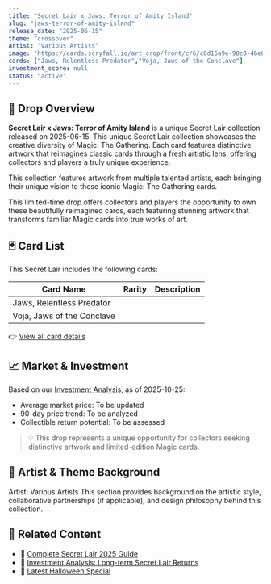 ```yaml
---
title: "Secret Lair x Jaws: Terror of Amity Island"
slug: "jaws-terror-of-amity-island"
release_date: "2025-06-15"
theme: "crossover"
artist: "Various Artists"
image: "https://cards.scryfall.io/art_crop/front/c/6/c6d16a9e-98c0-46e0-987c-f0de0915a204.jpg?1759077740"
cards: ["Jaws, Relentless Predator","Voja, Jaws of the Conclave"]
investment_score: null
status: "active"
---
```


## 💠 Drop Overview
**Secret Lair x Jaws: Terror of Amity Island** is a unique Secret Lair collection released on 2025-06-15. This unique Secret Lair collection showcases the creative diversity of Magic: The Gathering. Each card features distinctive artwork that reimagines classic cards through a fresh artistic lens, offering collectors and players a truly unique experience.

This collection features artwork from multiple talented artists, each bringing their unique vision to these iconic Magic: The Gathering cards.

This limited-time drop offers collectors and players the opportunity to own these beautifully reimagined cards, each featuring stunning artwork that transforms familiar Magic cards into true works of art.

## 🃏 Card List
This Secret Lair includes the following cards:

| Card Name | Rarity | Description |
|-----------|---------|-------------|
| Jaws, Relentless Predator |  |  |
| Voja, Jaws of the Conclave |  |  |

👉 [View all card details](/cards?drop=jaws-terror-of-amity-island)

## 📈 Market & Investment
Based on our [Investment Analysis](/investment/jaws-terror-of-amity-island), as of 2025-10-25:
- Average market price: To be updated
- 90-day price trend: To be analyzed
- Collectible return potential: To be assessed

> 💡 This drop represents a unique opportunity for collectors seeking distinctive artwork and limited-edition Magic cards.

## 🎨 Artist & Theme Background
Artist: Various Artists
This section provides background on the artistic style, collaborative partnerships (if applicable), and design philosophy behind this collection.

## 🔗 Related Content
- 📰 [Complete Secret Lair 2025 Guide](/news/secret-lair-2025-complete-guide)
- 💼 [Investment Analysis: Long-term Secret Lair Returns](/investment)
- 🎃 [Latest Halloween Special](/drops/secret-scare-superdrop-2025)